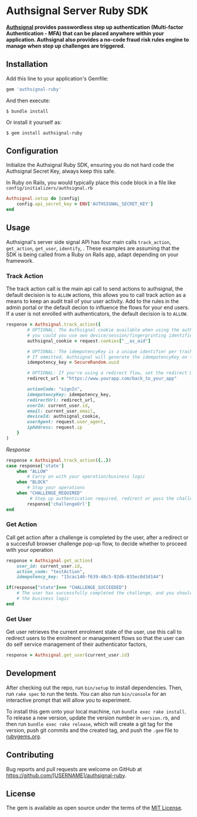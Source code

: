 # Authsignal Server Ruby SDK

**[Authsignal](https://www.authsignal.com/?utm_source=github&utm_medium=ruby_sdk) provides passwordless step up authentication (Multi-factor Authentication - MFA) that can be placed anywhere within your application. Authsignal also provides a no-code fraud risk rules engine to manage when step up challenges are triggered.**

## Installation

Add this line to your application's Gemfile:

```ruby
gem 'authsignal-ruby'
```

And then execute:

    $ bundle install

Or install it yourself as:

    $ gem install authsignal-ruby

## Configuration
Initialize the Authsignal Ruby SDK, ensuring you do not hard code the Authsignal Secret Key, always keep this safe.

In Ruby on Rails, you would typically place this code block in a file like `config/initializers/authsignal.rb`

```ruby
Authsignal.setup do |config|
    config.api_secret_key = ENV['AUTHSIGNAL_SECRET_KEY']
end
```

## Usage

Authsignal's server side signal API has four main calls `track_action`, `get_action`, `get_user`, `identify`, . These examples are assuming that the SDK is being called from a Ruby on Rails app, adapt depending on your framework.

### Track Action
The track action call is the main api call to send actions to authsignal, the default decision is to `ALLOW` actions, this allows you to call track action as a means to keep an audit trail of your user activity. Add to the rules in the admin portal or the default decion to influence the flows for your end users. If a user is not enrolled with authenticators, the default decision is to `ALLOW`.

```ruby
response = Authsignal.track_action({
        # OPTIONAL: The Authsignal cookie available when using the authsignal browser Javascript SDK
        # you could you use own device/session/fingerprinting identifiers.
        authsignal_cookie = request.cookies["__as_aid"]

        # OPTIONAL: The idempotencyKey is a unique identifier per track action, this could be for a unique object associated to your application, like a shopping cart check out id
        # If ommitted, Authsignal will generate the idempotencyKey on the response
        idempotency_key = SecureRandom.uuid

        # OPTIONAL: If you're using a redirect flow, set the redirect URL, this is the url authsignal will redirect to after a Challenge is completed.
        redirect_url = "https://www.yourapp.com/back_to_your_app"

        actionCode: "signIn",
        idempotencyKey: idempotency_key,
        redirectUrl: redirect_url,
        userId: current_user.id,
        email: current_user.email,
        deviceId: authsignal_cookie,
        userAgent: request.user_agent,
        ipAddress: request.ip
    }
)
```
*Response*
```ruby
response = Authsignal.track_action({..})
case response['state']
    when "ALLOW"
        # Carry on with your operation/business logic
    when "BLOCK"
        # Stop your operations
    when "CHALLENGE_REQUIRED"
         # Step up authentication required, redirect or pass the challengeUrl to the front end
        response['challengeUrl']
end
```

### Get Action
Call get action after a challenge is completed by the user, after a redirect or a succesfull browser challenge pop-up flow, to decide whether to proceed with your operation

```ruby
response = Authsignal.get_action(
    user_id: current_user.id,
    action_code: "testAction",
    idempotency_key: "15cac140-f639-48c5-92db-835ec8d3d144")

if(response["state"]=== "CHALLENGE_SUCCEEDED")
    # The user has successfully completed the challenge, and you should proceed with
    # the business logic
end
```

### Get User
Get user retrieves the current enrolment state of the user, use this call to redirect users to the enrolment or management flows so that the user can do self service management of their authenticator factors,
```ruby
response = Authsignal.get_user(current_user.id)
```

## Development

After checking out the repo, run `bin/setup` to install dependencies. Then, run `rake spec` to run the tests. You can also run `bin/console` for an interactive prompt that will allow you to experiment.

To install this gem onto your local machine, run `bundle exec rake install`. To release a new version, update the version number in `version.rb`, and then run `bundle exec rake release`, which will create a git tag for the version, push git commits and the created tag, and push the `.gem` file to [rubygems.org](https://rubygems.org).

## Contributing

Bug reports and pull requests are welcome on GitHub at https://github.com/[USERNAME]/authsignal-ruby.

## License

The gem is available as open source under the terms of the [MIT License](https://opensource.org/licenses/MIT).
